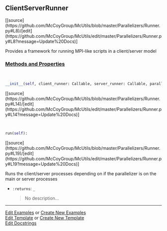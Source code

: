 ## <a id="McUtils.Parallelizers.Runner.ClientServerRunner">ClientServerRunner</a> 
<div class="docs-source-link" markdown="1">
[[source](https://github.com/McCoyGroup/McUtils/blob/master/Parallelizers/Runner.py#L8)/[edit](https://github.com/McCoyGroup/McUtils/edit/master/Parallelizers/Runner.py#L8?message=Update%20Docs)]
</div>

Provides a framework for running MPI-like scripts in a client/server
model

<div class="collapsible-section">
 <div class="collapsible-section collapsible-section-header" markdown="1">
 
### <a class="collapse-link" data-toggle="collapse" href="#methods">Methods and Properties</a> <a class="float-right" data-toggle="collapse" href="#methods"><i class="fa fa-chevron-down"></i></a>

 </div>
 <div class="collapsible-section collapsible-section-body collapse" id="methods" markdown="1">

<a id="McUtils.Parallelizers.Runner.ClientServerRunner.__init__" class="docs-object-method">&nbsp;</a> 
```python
__init__(self, client_runner: Callable, server_runner: Callable, parallelizer: McUtils.Parallelizers.Parallelizers.Parallelizer): 
```
<div class="docs-source-link" markdown="1">
[[source](https://github.com/McCoyGroup/McUtils/blob/master/Parallelizers/Runner.py#L14)/[edit](https://github.com/McCoyGroup/McUtils/edit/master/Parallelizers/Runner.py#L14?message=Update%20Docs)]
</div>

<a id="McUtils.Parallelizers.Runner.ClientServerRunner.run" class="docs-object-method">&nbsp;</a> 
```python
run(self): 
```
<div class="docs-source-link" markdown="1">
[[source](https://github.com/McCoyGroup/McUtils/blob/master/Parallelizers/Runner.py#L19)/[edit](https://github.com/McCoyGroup/McUtils/edit/master/Parallelizers/Runner.py#L19?message=Update%20Docs)]
</div>

Runs the client/server processes depending on if the parallelizer
        is on the main or server processes
- `:returns`: `_`
    >No description...

 </div>
</div>




___

[Edit Examples](https://github.com/McCoyGroup/McUtils/edit/gh-pages/ci/examples/McUtils/Parallelizers/Runner/ClientServerRunner.md) or 
[Create New Examples](https://github.com/McCoyGroup/McUtils/new/gh-pages/?filename=ci/examples/McUtils/Parallelizers/Runner/ClientServerRunner.md) <br/>
[Edit Template](https://github.com/McCoyGroup/McUtils/edit/gh-pages/ci/docs/McUtils/Parallelizers/Runner/ClientServerRunner.md) or 
[Create New Template](https://github.com/McCoyGroup/McUtils/new/gh-pages/?filename=ci/docs/templates/McUtils/Parallelizers/Runner/ClientServerRunner.md) <br/>
[Edit Docstrings](https://github.com/McCoyGroup/McUtils/edit/master/Parallelizers/Runner.py#L8?message=Update%20Docs)